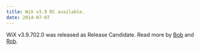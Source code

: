 ```yaml
---
title: WiX v3.9 RC available.
date: 2014-07-07
---
```


WiX v3.9.702.0 was released as Release Candidate. Read more by <a href='http://www.joyofsetup.com/2014/07/04/wix-v3-9-release-candidate/'>Bob</a> and <a href='http://robmensching.com/blog/posts/2014/7/7/wix-v3.9-release-candidate/'>Rob</a>.
